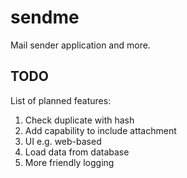 # sendme

Mail sender application and more.

## TODO

List of planned features:

1. Check duplicate with hash
2. Add capability to include attachment
3. UI e.g. web-based
4. Load data from database
5. More friendly logging
